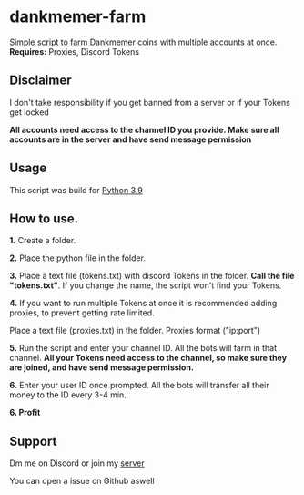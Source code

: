 # dankmemer-farm

Simple script to farm Dankmemer coins with multiple accounts at once.
**Requires:** Proxies, Discord Tokens

## Disclaimer
I don't take responsibility if you get banned from a server or if your Tokens get locked

**All accounts need access to the channel ID you provide. Make sure all accounts are in the server and have send message permission**

## Usage
This script was build for [Python 3.9](https://www.python.org/downloads/release/python-390/)

How to use.
------------
**1.** Create a folder.

**2.** Place the python file in the folder.

**3.** Place a text file (tokens.txt) with discord Tokens in the folder.
**Call the file "tokens.txt"**. If you change the name, the script won't find your Tokens.

**4.** If you want to run multiple Tokens at once it is recommended adding proxies, to prevent getting rate limited.

Place a text file (proxies.txt) in the folder. Proxies format ("ip:port")

**5.** Run the script and enter your channel ID. All the bots will farm in that channel.
**All your Tokens need access to the channel, so make sure they are joined, and have send message permission.**

**6.** Enter your user ID once prompted. All the bots will transfer all their money to the ID every 3-4 min.

**6. Profit**

## Support
Dm me on Discord or join my [server](https://daddyissue.org)

You can open a issue on Github aswell
